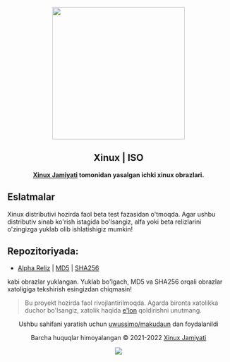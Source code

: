 <p align="center"><a href="https://xinux.uz" target="_blank"><img height="300" width="300" src="https://xinux.uz/xinux.svg"/></a></p>
<h2 align="center">Xinux | ISO</h2>
<p align="center"><b><a href="https://xinux.uz" target="_blank">Xinux Jamiyati</a> tomonidan yasalgan ichki xinux obrazlari.</b></p>

## Eslatmalar

Xinux distributivi hozirda faol beta test fazasidan o'tmoqda. Agar ushbu distributiv sinab ko'rish istagida bo'lsangiz, alfa yoki beta
relizlarini o'zingizga yuklab olib ishlatishigiz mumkin!

## Repozitoriyada:

- [Alpha Reliz](https://mirror.dc.uz/xinux/iso/alpha/xinux-en-2022.08.09-x86_64.iso) | [MD5](https://mirror.dc.uz/xinux/iso/alpha/xinux-en-2022.08.09-x86_64.iso.md5) | [SHA256](https://mirror.dc.uz/xinux/iso/alpha/xinux-en-2022.08.09-x86_64.iso.sha256)

kabi obrazlar yuklangan. Yuklab bo'lgach, MD5 va SHA256 orqali obrazlar xatoligiga tekshirish esingizdan chiqmasin!

> Bu proyekt hozirda faol rivojlantirilmoqda. Agarda bironta xatolikka duchor
> bo'lsangiz, xatolik haqida [e'lon](https://github.com/uzinfocom-org/xinux/issues/new)
> qoldirishni unutmang.

<p align="center">Ushbu sahifani yaratish uchun <a href="https://github.com/uwussimo/makudaun" target="_blank">uwussimo/makudaun</a> dan foydalanildi</p>

<p align="center">Barcha huquqlar himoyalangan &copy; 2021-2022 <a href="https://xinux.uz" target="_blank">Xinux Jamiyati</a></p>

<p align="center"><a href="https://github.com/uzinfocom-org/mirror/blob/master/license"><img src="https://img.shields.io/static/v1.svg?style=flat-square&label=Litsenziya&message=GPL-3.0&logoColor=eceff4&logo=github&colorA=000000&colorB=ffffff"/></a></p>
